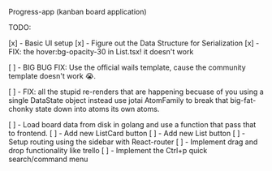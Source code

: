 Progress-app (kanban board application)

TODO:

[x] - Basic UI setup
[x] - Figure out the Data Structure for Serialization
[x] - FIX: the hover:bg-opacity-30 in List.tsx! it doesn't work

[ ] - BIG BUG FIX: Use the official wails template, cause the community template doesn't work 😭.

[ ] - FIX: all the stupid re-renders that are happening becuase of you using a single
DataState object instead use jotai AtomFamily to break that big-fat-chonky state down
into atoms its own atoms.

[ ] - Load board data from disk in golang and use a function that pass that to frontend.
[ ] - Add new ListCard button
[ ] - Add new List button
[ ] - Setup routing using the sidebar with React-router
[ ] - Implement drag and drop functionality like trello
[ ] - Implement the Ctrl+p quick search/command menu
